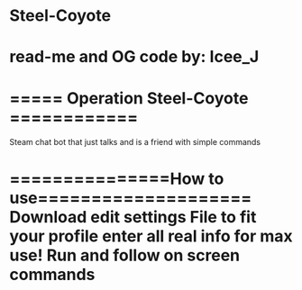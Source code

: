 Steel-Coyote
============
read-me and OG code by: Icee_J
===================================================
=====        Operation Steel-Coyote    ============
===================================================
Steam chat bot that just talks and is a friend with simple commands

===============How to use====================
Download
edit settings File to fit your profile
enter all real info for max use!
Run and follow on screen commands
=============================================

